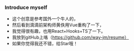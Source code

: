  ### Introduce myself
 
  
 * 这个创意是参考国外一个牛人的，
 * 然后看到滴滴前架构师黄佚用Vue重构了一下，
 * 我觉得很有趣，也用React+Hooks+TS了一下。
 * 我放到gitHub上咯（https://github.com/way-jm/resume）
 * 如果你觉得我还不错，给Star哦！
